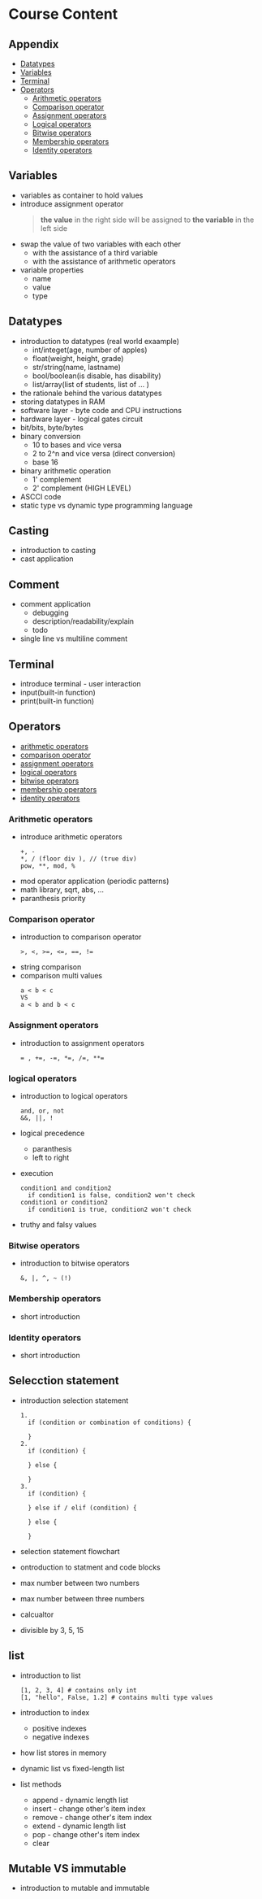# Course Content

## Appendix

- [Datatypes](#datatypes)
- [Variables](#variables)
- [Terminal](#terminal)
- [Operators](#operators)
  - [Arithmetic operators](#arithmetic-operators)
  - [Comparison operator](#comparison-operator)
  - [Assignment operators](#assignment-operators)
  - [Logical operators](#logical-operators)
  - [Bitwise operators](#bitwise-operators)
  - [Membership operators](#membership-operators)
  - [Identity operators](#identity-operators)

## Variables

- variables as container to hold values
- introduce assignment operator
  > **the value** in the right side will be assigned to **the variable** in the left side
- swap the value of two variables with each other
  - with the assistance of a third variable
  - with the assistance of arithmetic operators
- variable properties
  - name
  - value
  - type

## Datatypes

- introduction to datatypes (real world exaample)
  - int/integet(age, number of apples)
  - float(weight, height, grade)
  - str/string(name, lastname)
  - bool/boolean(is disable, has disability)
  - list/array(list of students, list of ... )
- the rationale behind the various datatypes
- storing datatypes in RAM
- software layer - byte code and CPU instructions
- hardware layer - logical gates circuit
- bit/bits, byte/bytes
- binary conversion
  - 10 to bases and vice versa
  - 2 to 2^n and vice versa (direct conversion)
  - base 16
- binary arithmetic operation
  - 1' complement
  - 2' complement (HIGH LEVEL)
- ASCCI code
- static type vs dynamic type programming language

## Casting

- introduction to casting
- cast application

## Comment

- comment application
  - debugging
  - description/readability/explain
  - todo
- single line vs multiline comment

## Terminal

- introduce terminal - user interaction
- input(built-in function)
- print(built-in function)

## Operators

- [arithmetic operators](#arithmetic-operators)
- [comparison operator](#comparison-operator)
- [assignment operators](#assignment-operators)
- [logical operators](#logical-operators)
- [bitwise operators](#bitwise-operators)
- [membership operators](#membership-operators)
- [identity operators](#identity-operators)

### Arithmetic operators

- introduce arithmetic operators
  ```
  +, -
  *, / (floor div ), // (true div)
  pow, **, mod, %
  ```
- mod operator application (periodic patterns)
- math library, sqrt, abs, ...
- paranthesis priority

### Comparison operator

- introduction to comparison operator
  ```
  >, <, >=, <=, ==, !=
  ```
- string comparison
- comparison multi values
  ```
  a < b < c
  VS
  a < b and b < c
  ```

### Assignment operators

- introduction to assignment operators
  ```
  = , +=, -=, *=, /=, **=
  ```

### logical operators

- introduction to logical operators

  ```
  and, or, not
  &&, ||, !
  ```

- logical precedence
  - paranthesis
  - left to right
- execution
  ```
  condition1 and condition2
    if condition1 is false, condition2 won't check
  condition1 or condition2
    if condition1 is true, condition2 won't check
  ```
- truthy and falsy values

### Bitwise operators

- introduction to bitwise operators

  ```
  &, |, ^, ~ (!)
  ```

### Membership operators

- short introduction

### Identity operators

- short introduction

## Selecction statement

- introduction selection statement

  ```
  1.
    if (condition or combination of conditions) {

    }
  2.
    if (condition) {

    } else {

    }
  3.
    if (condition) {

    } else if / elif (condition) {

    } else {

    }
  ```

- selection statement flowchart
- ontroduction to statment and code blocks
- max number between two numbers
- max number between three numbers
- calcualtor
- divisible by 3, 5, 15

## list

- introduction to list

  ```
  [1, 2, 3, 4] # contains only int
  [1, "hello", False, 1.2] # contains multi type values
  ```

- introduction to index
  - positive indexes
  - negative indexes
- how list stores in memory
- dynamic list vs fixed-length list
- list methods
  - append - dynamic length list
  - insert - change other's item index
  - remove - change other's item index
  - extend - dynamic length list
  - pop - change other's item index
  - clear

## Mutable VS immutable

- introduction to mutable and immutable
